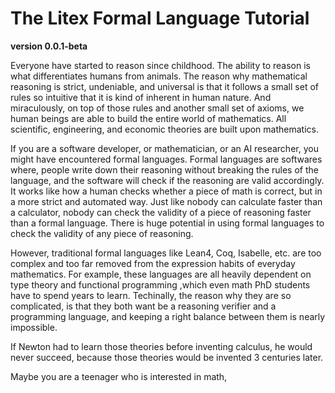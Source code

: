 # The Litex Formal Language Tutorial

**version 0.0.1-beta**

Everyone have started to reason since childhood. The ability to reason is what differentiates humans from animals. The reason why mathematical reasoning is strict, undeniable, and universal is that it follows a small set of rules so intuitive that it is kind of inherent in human nature. And miraculously, on top of those rules and another small set of axioms, we human beings are able to build the entire world of mathematics. All scientific, engineering, and economic theories are built upon mathematics.

If you are a software developer, or mathematician, or an AI researcher, you might have encountered formal languages. Formal languages are softwares where, people write down their reasoning without breaking the rules of the language, and the software will check if the reasoning are valid accordingly. It works like how a human checks whether a piece of math is correct, but in a more strict and automated way. Just like nobody can calculate faster than a calculator, nobody can check the validity of a piece of reasoning faster than a formal language. There is huge potential in using formal languages to check the validity of any piece of reasoning.

However, traditional formal languages like Lean4, Coq, Isabelle, etc. are too complex and too far removed from the expression habits of everyday mathematics. For example, these languages are all heavily dependent on type theory and functional programming ,which even math PhD students have to spend years to learn. Techinally, the reason why they are so complicated, is that they both want be a reasoning verifier and a programming language, and keeping a right balance between them is nearly impossible.

If Newton had to learn those theories before inventing calculus, he would never succeed, because those theories would be invented 3 centuries later.

Maybe you are a teenager who is interested in math, 